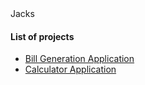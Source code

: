 <html>
<head>Jacks </head>
<body>
<h4>List of projects</h4>
<ul>
<li><a href="/billgeneration.md">Bill Generation Application </a></li>
<li><a href="/calculator.md">Calculator Application </a></li>
</ul>
</body>
</html>
